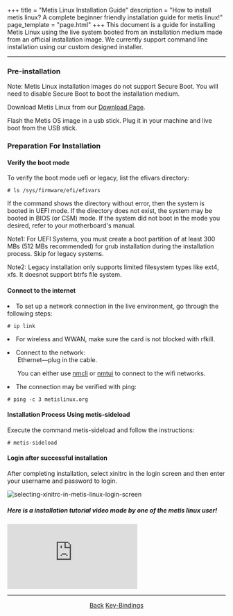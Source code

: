 +++
title = "Metis Linux Installation Guide"
description = "How to install metis linux? A complete beginner friendly installation guide for metis linux!"
page_template = "page.html"
+++
This document is a guide for installing <span>Metis Linux</span> using the live system booted from an installation medium made from an official installation image. We currently support command line installation using our custom designed installer.
<!-- more -->

<hr>
<div class="features">
    <p class="installation-guide">
        <h3>Pre-installation</h3>
        <p>
            Note: Metis Linux installation images do not support Secure Boot. You will need to disable Secure Boot to boot the installation medium.
        </p>
        <p>
            Download Metis Linux from our <a href="/download">Download Page</a>.
        </p>
        <p>Flash the Metis OS image in a usb stick. Plug it in your machine and live boot from the USB stick.
        </p>
        <h3>Preparation For Installation</h3>
        <h4>Verify the boot mode</h4>
        <p>To verify the boot mode uefi or legacy, list the efivars directory:</p>
        <code># ls /sys/firmware/efi/efivars</code>
        <p>
            If the command shows the directory without error, then the system is booted in UEFI mode. If the directory does not exist, the system may be booted in BIOS (or CSM) mode. If the system did not boot in the mode you desired, refer to your motherboard's manual.
        </p>
        <p><span>Note1: For UEFI Systems, you must create a boot partition of at least 300 MBs (512 MBs recommended) for grub installation during the installation process. Skip for legacy systems.</span></p>
        <p><span>Note2: Legacy installation only supports limited filesystem types like ext4, xfs. It doesnot support btrfs file system.</span></p>
        <h4>Connect to the internet</h4>
        <p><li>
            To set up a network connection in the live environment, go through the following steps: 
        </li></p>
        <code># ip link</code>
        <p>
            <li>
                For wireless and WWAN, make sure the card is not blocked with <a href="https://wiki.archlinux.org/title/Rfkill" target="_blank" rel="noopener noreferrer"></a> rfkill.
            </li>
        </p>
        <p><li>Connect to the network:
            <ul>Ethernet—plug in the cable.</ul>
            <ul>You can either use <a href="https://man.archlinux.org/man/nmcli.1.en" target="_blank" rel="noopener noreferrer">nmcli</a> or <a href="https://man.archlinux.org/man/nmtui.1" target="_blank" rel="noopener noreferrer">nmtui</a> to connect to the wifi networks.</ul>
        </li></p>
        <p><li>The connection may be verified with ping: </li></p>
        <code># ping -c 3 metislinux.org</code>
        <p></p>
        <h4>Installation Process Using metis-sideload</h4>
        <p>Execute the command metis-sideload and follow the instructions: </p>
        <code># metis-sideload</code>
        <h4>Login after successful installation</h4>
        <p>After completing installation, select xinitrc in the login screen and then enter your username and password to login.</p>
        <p><img src="/assets/images/pages/installation-guide/metis-login-screen.png" alt="selecting-xinitrc-in-metis-linux-login-screen"></p>
        <h5>Here is a installation tutorial video made by one of the metis linux user!</h5>
        <div class="tutorial">
            <iframe src="https://www.youtube-nocookie.com/embed/3nPmJmD8FX8" title="YouTube video player" frameborder="0" class="tutorial-video"></iframe>
        </div>
    </p>
</div>
<hr>
<div class="home">
    <center>
        <a href="/" title="Metis Home">Back</a>
        <a href="/key-bindings" title="Default Key Bindings in Metis">Key-Bindings</a>
    </center>
</div>